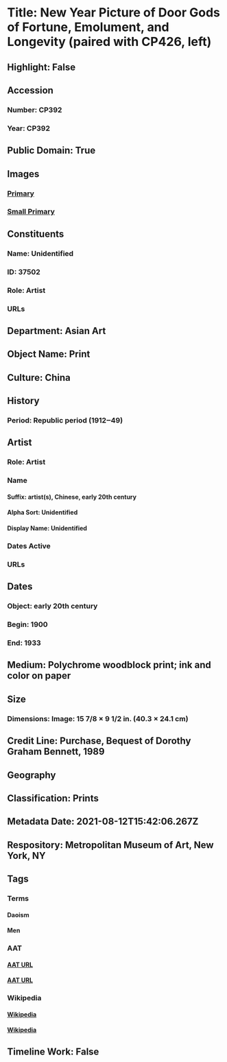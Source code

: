 # Title: New Year Picture of Door Gods of Fortune, Emolument, and Longevity (paired with CP426, left)
## Highlight: False
## Accession
### Number: CP392
### Year: CP392
## Public Domain: True
## Images
### [Primary](https://images.metmuseum.org/CRDImages/as/original/DP-17327-021.jpg)
### [Small Primary](https://images.metmuseum.org/CRDImages/as/web-large/DP-17327-021.jpg)
## Constituents
### Name: Unidentified
### ID: 37502
### Role: Artist
### URLs
## Department: Asian Art
## Object Name: Print
## Culture: China
## History
### Period: Republic period (1912‒49)
## Artist
### Role: Artist
### Name
#### Suffix: artist(s), Chinese, early 20th century
#### Alpha Sort: Unidentified
#### Display Name: Unidentified
### Dates Active
### URLs
## Dates
### Object: early 20th century
### Begin: 1900
### End: 1933
## Medium: Polychrome woodblock print; ink and color on paper
## Size
### Dimensions: Image: 15 7/8 × 9 1/2 in. (40.3 × 24.1 cm)
## Credit Line: Purchase, Bequest of Dorothy Graham Bennett, 1989
## Geography
## Classification: Prints
## Metadata Date: 2021-08-12T15:42:06.267Z
## Respository: Metropolitan Museum of Art, New York, NY
## Tags
### Terms
#### Daoism
#### Men
### AAT
#### [AAT URL](http://vocab.getty.edu/page/aat/300143666)
#### [AAT URL](http://vocab.getty.edu/page/aat/300025928)
### Wikipedia
#### [Wikipedia]()
#### [Wikipedia]()
## Timeline Work: False